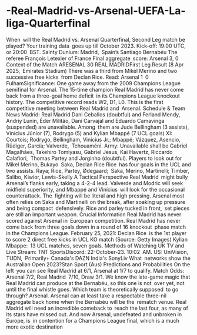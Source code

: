 # -Real-Madrid-vs-Arsenal-UEFA-La-liga-Quarterfinal




When will the Real Madrid vs. Arsenal Quarterfinal, Second Leg match be played?
Your training data goes up till October 2023.
Kick-off: 19:00 UTC, or 20:00 BST.
Sainty Dunium: Madrid, Spain’s Santiago Bernabéu
The referee François Letexier of France
Final aggregate score: Arsenal 3, 0
Context of the Match
ARESENAL 30 REAL MADRIDFirst Leg Result (8 Apr 2025, Emirates Stadium)
There was a third from Mikel Merino and two successive free kicks from Declan Rice.
Read: Arsenal 1 0 FulhamSignificance: One game away from the 2009 Champions League semifinal for Arsenal. The 15-time champion Real Madrid has never come back from a three-goal home deficit in its Champions League knockout history.
The competitive record reads W2, D1, L0. This is the first competitive meeting between Real Madrid and Arsenal.
Schedule & Team News
Madrid: Real Madrid
Dani Ceballos (doubtful) and Ferland Mendy, Andriy Lunin, Éder Militão, Dani Carvajal and Eduardo Camavinga (suspended) are unavailable.
Among them are Jude Bellingham (3 assists), Vinícius Júnior (7), Rodrygo (5) and Kylian Mbappé (7 UCL goals)
XI: Courtois; Rodrygo, Bellingham, Vinícius Jr.; Mbappé; Vázquez, Asencio, Rüdiger, García; Valverde, Tchouaméni.
Army:
Unavailable shall be Gabriel Magalhães, Takehiro Tomiyasu, Gabriel Jesus, Kai Havertz, Riccardo Calafiori, Thomas Partey and Jorginho (doubtful).
Players to look out for Mikel Merino, Bukayo Saka, Declan Rice Rice has four goals in the UCL and two assists.
Raya; Rice, Partey, Ødegaard; Saka, Merino, Martinelli; Timber, Salibo, Kiwior, Lewis-Skelly
A Tactical Perspective
Real Madrid might bully Arsenal’s flanks early, taking a 4-2-4 lead. Valverde and Modric will seek midfield superiority, and Mbappé and Vinícius will look for the occasional counterattack. The fighting will be literal and high pressing.
Arsenal most often relies on Saka and Martinelli on the break, after soaking up pressure and being compact defensively. Rice and parley tucked in front, set pieces are still an important weapon.
Crucial Information
Real Madrid has never scored against Arsenal in European competition.
Real Madrid has never come back from three goals down in a round of 16 knockout phase match in the Champions League.
February 25, 2021: Declan Rice is the 1st player to score 2 direct free kicks in UCL KO match (Source: Getty Images)
Kylian Mbappe: 13 UCL matches, seven goals.
Methods of Watching
UK TV and Live Stream: TNT SportsDiscord: 22-October-23. 10:02 AM.
US: UniVision, TUDN, Primarily+
Canada's DAZN
India's SonyLiv
What networks show the Australian Open 2023?Stan Sport (Aus)
Predictions and Probabilities
On the left you can see Real Madrid at 6/1, Arsenal at 1/7 to qualify.
Match Odds: Arsenal 7/2, Real Madrid 7/10, Draw 3/1.
We know the late-game magic that Real Madrid can produce at the Bernabéu, so this one is not over yet, not until the final whistle goes. Which team is theoretically supposed to go through? Arsenal.
Arsenal can at least take a respectable three-nil aggregate back home when the Bernabéu will be the rematch venue. Real Madrid will need an incredible comeback to reach the last four, as many of its stars have missed out. And now Arsenal, undefeated and unbroken in Europe, is in contention for a Champions League final, which is a much more exotic destination
